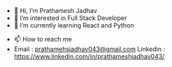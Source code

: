- 👋 Hi, I’m Prathamesh Jadhav
- 👀 I’m interested in Full Stack Developer
- 🌱 I’m currently learning React and Python
<!-- - 💞️ I’m looking to collaborate on ... -->
- 📫 How to reach me 
- Email : prathamehsjadhav043@gmail.com Linkedin : https://www.linkedin.com/in/prathameshjadhav043/
